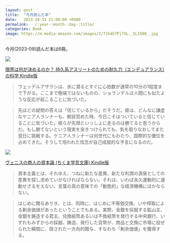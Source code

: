 ```yaml
---
layout: post
title:  "今月読んだ本"
date:   2023-10-31 21:00:00 +0900
permalink:   /:year-:month-:day-:title/
categories: Book
image: https://m.media-amazon.com/images/I/71hdS7Pj7XL._SL1500_.jpg
---
```

今月(2023-09)読んだ本は6冊。  

<p><a href="https://www.amazon.co.jp/%E9%99%90%E7%95%8C%E3%81%AF%E4%BD%95%E3%81%8C%E6%B1%BA%E3%82%81%E3%82%8B%E3%81%AE%E3%81%8B%EF%BC%9F-%E6%8C%81%E4%B9%85%E7%B3%BB%E3%82%A2%E3%82%B9%E3%83%AA%E3%83%BC%E3%83%88%E3%81%AE%E3%81%9F%E3%82%81%E3%81%AE%E8%80%90%E4%B9%85%E5%8A%9B%EF%BC%88%E3%82%A8%E3%83%B3%E3%83%87%E3%83%A5%E3%82%A2%E3%83%A9%E3%83%B3%E3%82%B9%EF%BC%89%E3%81%AE%E7%A7%91%E5%AD%A6-%E3%82%A2%E3%83%AC%E3%83%83%E3%82%AF%E3%82%B9%E3%83%BB%E3%83%8F%E3%83%83%E3%83%81%E3%83%B3%E3%82%BD%E3%83%B3-ebook/dp/B07XKWYPBL?_encoding=UTF8&qid=&sr=&linkCode=li2&tag=peipeipe-22&linkId=d49682bbf3c626db3c4d6d378f7d6d3d&language=ja_JP&ref_=as_li_ss_il" target="_blank" rel="nofollow"><img border="0" src="//ws-fe.amazon-adsystem.com/widgets/q?_encoding=UTF8&ASIN=B07XKWYPBL&Format= _SL250_&ID=AsinImage&MarketPlace=JP&ServiceVersion=20070822&WS=1&tag=peipeipe-22&language=ja_JP" ></a><img src="https://ir-jp.amazon-adsystem.com/e/ir?t=peipeipe-22&language=ja_JP&l=li2&o=9&a=B07XKWYPBL" width="1" height="1" border="0" alt="" style="border:none !important; margin:0px !important;" /></p> <p><a href="https://www.amazon.co.jp/%E9%99%90%E7%95%8C%E3%81%AF%E4%BD%95%E3%81%8C%E6%B1%BA%E3%82%81%E3%82%8B%E3%81%AE%E3%81%8B%EF%BC%9F-%E6%8C%81%E4%B9%85%E7%B3%BB%E3%82%A2%E3%82%B9%E3%83%AA%E3%83%BC%E3%83%88%E3%81%AE%E3%81%9F%E3%82%81%E3%81%AE%E8%80%90%E4%B9%85%E5%8A%9B%EF%BC%88%E3%82%A8%E3%83%B3%E3%83%87%E3%83%A5%E3%82%A2%E3%83%A9%E3%83%B3%E3%82%B9%EF%BC%89%E3%81%AE%E7%A7%91%E5%AD%A6-%E3%82%A2%E3%83%AC%E3%83%83%E3%82%AF%E3%82%B9%E3%83%BB%E3%83%8F%E3%83%83%E3%83%81%E3%83%B3%E3%82%BD%E3%83%B3-ebook/dp/B07XKWYPBL?_encoding=UTF8&qid=&sr=&linkCode=li2&tag=peipeipe-22&linkId=d49682bbf3c626db3c4d6d378f7d6d3d&language=ja_JP&ref_=as_li_ss_il" target="_blank" rel="nofollow">限界は何が決めるのか？ 持久系アスリートのための耐久力（エンデュアランス）の科学 Kindle版</a></p>
  
> ウェッデルアザラシは、水に潜るとすぐに心拍数が通常の10分の1程度まで下がる。ここまで極端ではないものの、ショランデルは人間にも似たような反応が起こることに気づいた。

> 先ほどの疑問の答えは「信じているから」だそうだ。彼は、どんなに謙虚なケニア人ランナーも、朝目覚めた時、今日こそはついていると信じていることに気づいた。彼らが先頭といっしょに走るのは勝てると思うからだ。もし勝てないという現実を突きつけられても、気を取りなおしてまた翌日に挑戦する。ケニア人ランナーは何世代にもわたり、国際的な優位を占めてきた。そうして培われた信念が自己成就的な予言になるのだ。


<p><a href="https://www.amazon.co.jp/dp/B00ETNHZJS?th=1&psc=1&linkCode=li2&tag=peipeipe-22&linkId=c0cb45638c3098545b45314778ea8474&language=ja_JP&ref_=as_li_ss_il" target="_blank" rel="nofollow"><img border="0" src="//ws-fe.amazon-adsystem.com/widgets/q?_encoding=UTF8&ASIN=B00ETNHZJS&Format= _SL250_&ID=AsinImage&MarketPlace=JP&ServiceVersion=20070822&WS=1&tag=peipeipe-22&language=ja_JP" ></a><img src="https://ir-jp.amazon-adsystem.com/e/ir?t=peipeipe-22&language=ja_JP&l=li2&o=9&a=B00ETNHZJS" width="1" height="1" border="0" alt="" style="border:none !important; margin:0px !important;" /></p> <p><a href="https://www.amazon.co.jp/dp/B00ETNHZJS?th=1&psc=1&linkCode=li2&tag=peipeipe-22&linkId=c0cb45638c3098545b45314778ea8474&language=ja_JP&ref_=as_li_ss_il" target="_blank" rel="nofollow">ヴェニスの商人の資本論 (ちくま学芸文庫) Kindle版</a></p>

> 資本主義とは、それゆえ、つねに新たな差異、新たな利潤の源泉としての差異を探し求めていかなければならない。それは、いわば永久運動的に運動せざるをえない、言葉の真の意味での「動態的」な経済機構にほかならない。

> はじめに贈与ありき、とは、同時に、はじめに不等価交換、いや搾取による剰余価値があったということでもある。実際、金銀を採掘する鉱山主、金銀を鋳造する君主、兌換紙幣あるいは不換紙幣を発行する中央銀行、いずれもみずからの採掘、鋳造、発行した貨幣が、商品と交換に市場に投ぜられた瞬間に、隠された一方向的贈与、すなわち「剰余価値」を獲得する。

